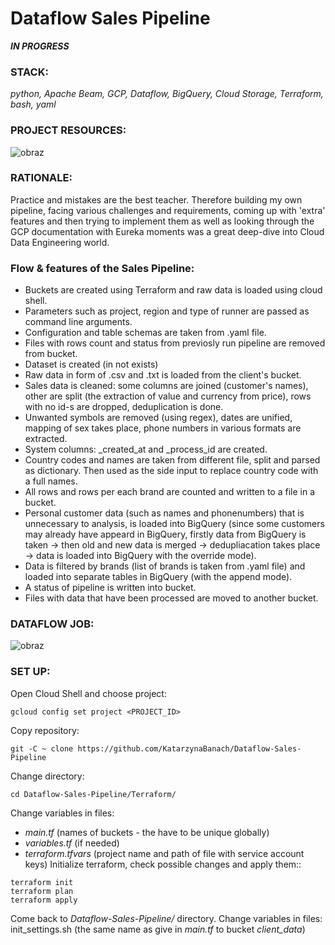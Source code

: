 # Dataflow Sales Pipeline
**_IN PROGRESS_**

### **STACK:**

_python, Apache Beam, GCP, Dataflow, BigQuery, Cloud Storage, Terraform, bash, yaml_

### **PROJECT RESOURCES:**
![obraz](https://github.com/KatarzynaBanach/Dataflow-Sales-Pipeline/assets/102869680/fa6c674c-e16b-4f00-8f39-fb4b86d46d00)

### **RATIONALE:**

Practice  and mistakes are the best teacher. Therefore building my own pipeline, facing various challenges and requirements, coming up with 'extra' features and then trying to implement them as well as looking through the GCP documentation with Eureka moments was a great deep-dive into Cloud Data Engineering world.

### **Flow & features of the Sales Pipeline:**
* Buckets are created using Terraform and raw data is loaded using cloud shell.
* Parameters such as project, region and type of runner are passed as command line arguments. 
* Configuration and table schemas are taken from .yaml file.
* Files with rows count and status from previosly run pipeline are removed from bucket. 
* Dataset is created (in not exists) 
* Raw data in form of .csv and .txt is loaded from the client's bucket.
* Sales data is cleaned: some columns are joined (customer's names), other are split (the extraction of value and currency from price), rows with no id-s are dropped, deduplication is done.
* Unwanted symbols are removed (using regex), dates are unified, mapping of sex takes place, phone numbers in various formats are extracted.
* System columns: _created_at and _process_id are created.
* Country codes and names are taken from different file, split and parsed as dictionary. Then used as the side input to replace country code with a full names.
* All rows and rows per each brand are counted and written to a file in a bucket.
* Personal customer data (such as names and phonenumbers) that is unnecessary to analysis, is loaded into BigQuery (since some customers may already have appeard in BigQuery, firstly data from BigQuery is taken -> then old and new data is merged -> dedupliacation takes place -> data is loaded into BigQuery with the override mode).
* Data is filtered by brands (list of brands is taken from .yaml file) and loaded into separate tables in BigQuery (with the append mode).
* A status of pipeline is written into bucket.
* Files with data that have been processed are moved to another bucket.

### **DATAFLOW JOB:**
![obraz](https://github.com/KatarzynaBanach/Dataflow-Sales-Pipeline/assets/102869680/06c613a4-3058-43c1-bb59-b563a51ac5b2)

### **SET UP:**
Open Cloud Shell and choose project:
```
gcloud config set project <PROJECT_ID>
```
Copy repository:
```
git -C ~ clone https://github.com/KatarzynaBanach/Dataflow-Sales-Pipeline
```
Change directory:
```
cd Dataflow-Sales-Pipeline/Terraform/
```
Change variables in files:
* _main.tf_ (names of buckets - the have to be unique globally)
* _variables.tf_ (if needed)
* _terraform.tfvars_ (project name and path of file with service account keys)
Initialize terraform, check possible changes and apply them::
```
terraform init
terraform plan
terraform apply
```
Come back to _Dataflow-Sales-Pipeline/_ directory.
Change variables in files: init_settings.sh (the same name as give in _main.tf_ to bucket _client_data_)  



